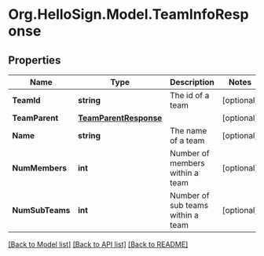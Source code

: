 # Org.HelloSign.Model.TeamInfoResponse

## Properties

Name | Type | Description | Notes
------------ | ------------- | ------------- | -------------
**TeamId** | **string** |  The id of a team  | [optional] 
**TeamParent** | [**TeamParentResponse**](TeamParentResponse.md) |    | [optional] 
**Name** | **string** |  The name of a team  | [optional] 
**NumMembers** | **int** |  Number of members within a team  | [optional] 
**NumSubTeams** | **int** |  Number of sub teams within a team  | [optional] 

[[Back to Model list]](../README.md#documentation-for-models) [[Back to API list]](../README.md#documentation-for-api-endpoints) [[Back to README]](../README.md)

